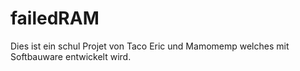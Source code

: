 # failedRAM
Dies ist ein schul Projet von Taco Eric und Mamomemp welches mit Softbauware entwickelt wird.
